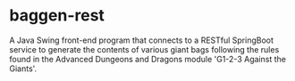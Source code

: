 # baggen-rest
A Java Swing front-end program that connects to a RESTful SpringBoot service to generate the contents of various giant bags following the rules found in the Advanced Dungeons and Dragons module 'G1-2-3 Against the Giants'.